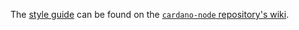 The [style guide](https://github.com/intersectmbo/cardano-node-wiki/wiki/Style-guide) can be found
on the [`cardano-node` repository's wiki](https://github.com/intersectmbo/cardano-node-wiki/wiki).
